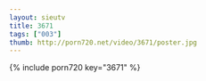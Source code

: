 ```yaml
--- 
layout: sieutv
title: 3671
tags: ["003"]
thumb: http://porn720.net/video/3671/poster.jpg
---
```

{% include porn720 key="3671" %} 
